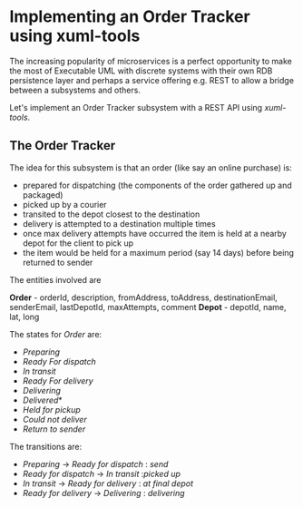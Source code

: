 Implementing an Order Tracker using xuml-tools
===============================================

The increasing popularity of microservices is a perfect opportunity to make the most of Executable UML with discrete systems with their own RDB persistence layer and perhaps a service offering e.g. REST to allow a bridge between a subsystems and others.

Let's implement an Order Tracker subsystem with a REST API using *xuml-tools*.

The Order Tracker
-------------------
The idea for this subsystem is that an order (like say an online purchase) is:

* prepared for dispatching (the components of the order gathered up and packaged)
* picked up by a courier
* transited to the depot closest to the destination
* delivery is attempted to a destination multiple times
* once max delivery attempts have occurred the item is held at a nearby depot for the client to pick up
* the item would be held for a maximum period (say 14 days) before being returned to sender

The entities involved are 

**Order** - orderId, description, fromAddress, toAddress, destinationEmail, senderEmail, lastDepotId, maxAttempts, comment
**Depot** - depotId, name, lat, long

The states for *Order* are:

* *Preparing*
* *Ready For dispatch*
* *In transit*
* *Ready For delivery*
* *Delivering*
* *Delivered**
* *Held for pickup*
* *Could not deliver*
* *Return to sender*

The transitions are:

* *Preparing* -> *Ready for dispatch* : *send*
* *Ready for dispatch* -> *In transit* :*picked up*
* *In transit* -> *Ready for delivery* : *at final depot*
* *Ready for delivery* -> *Delivering* : *delivering*



